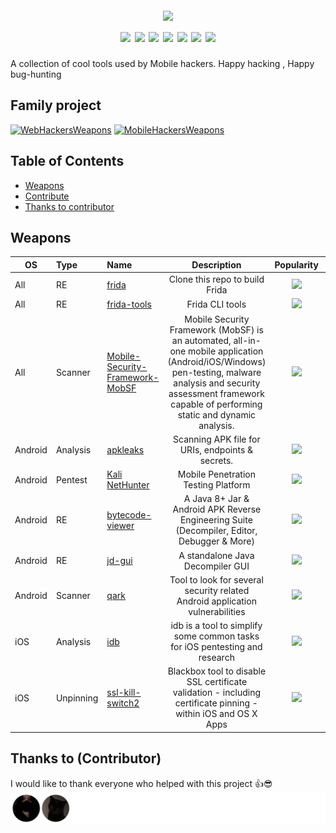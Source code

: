 <h1 align="center">
  <br>
  <a href=""><img src="https://user-images.githubusercontent.com/13212227/104400983-a5cc0a00-5596-11eb-8aeb-81c747f26663.png" width="500px"></a>
  <br>
  <img src="https://img.shields.io/github/languages/top/hahwul/MobileHackersWeapons?style=flat"> 
  <img src="https://img.shields.io/github/last-commit/hahwul/MobileHackersWeapons?style=flat"> 
  <img src="https://img.shields.io/badge/PRs-welcome-cyan">
  <img src="https://github.com/hahwul/MobileHackersWeapons/workflows/Build/badge.svg">
  <img src="https://github.com/hahwul/MobileHackersWeapons/workflows/CodeQL/badge.svg">
  <a href="https://twitter.com/intent/follow?screen_name=hahwul"><img src="https://img.shields.io/twitter/follow/hahwul?style=flat&logo=twitter"></a>
  <a href="https://github.com/hahwul"><img src="https://img.shields.io/github/stars/hahwul?style=flat&logo=github"></a>
</h1>
A collection of cool tools used by Mobile hackers. Happy hacking , Happy bug-hunting

## Family project
[![WebHackersWeapons](https://img.shields.io/github/stars/hahwul/WebHackersWeapons?label=WebHackersWeapons)](https://github.com/hahwul/WebHackersWeapons)
[![MobileHackersWeapons](https://img.shields.io/github/stars/hahwul/MobileHackersWeapons?label=MobileHackersWeapons)](https://github.com/hahwul/MobileHackersWeapons)

## Table of Contents
- [Weapons](#weapons)
- [Contribute](/CONTRIBUTING.md) 
- [Thanks to contributor](#thanks-to-contributor)

## Weapons
| OS | Type | Name | Description | Popularity | Language |
| ---------- | :---------- | :---------- | :----------: | :----------: | :----------: | 
| All | RE | [frida](https://github.com/frida/frida) | Clone this repo to build Frida | ![](https://img.shields.io/github/stars/frida/frida) | ![](https://img.shields.io/github/languages/top/frida/frida) |
| All | RE | [frida-tools](https://github.com/frida/frida-tools) | Frida CLI tools | ![](https://img.shields.io/github/stars/frida/frida-tools) | ![](https://img.shields.io/github/languages/top/frida/frida-tools) |
| All | Scanner | [Mobile-Security-Framework-MobSF](https://github.com/MobSF/Mobile-Security-Framework-MobSF) | Mobile Security Framework (MobSF) is an automated, all-in-one mobile application (Android/iOS/Windows) pen-testing, malware analysis and security assessment framework capable of performing static and dynamic analysis. | ![](https://img.shields.io/github/stars/MobSF/Mobile-Security-Framework-MobSF) | ![](https://img.shields.io/github/languages/top/MobSF/Mobile-Security-Framework-MobSF) |
| Android | Analysis | [apkleaks](https://github.com/dwisiswant0/apkleaks) | Scanning APK file for URIs, endpoints & secrets. | ![](https://img.shields.io/github/stars/dwisiswant0/apkleaks) | ![](https://img.shields.io/github/languages/top/dwisiswant0/apkleaks) |
| Android | Pentest  | [Kali NetHunter](https://gitlab.com/kalilinux/nethunter/build-scripts/kali-nethunter-project) |  Mobile Penetration Testing Platform|![](https://img.shields.io/static/v1?label=&message=it's%20not%20github&color=gray)|![](https://img.shields.io/static/v1?label=&message=it's%20not%20github&color=gray)
| Android | RE | [bytecode-viewer](https://github.com/Konloch/bytecode-viewer/) | A Java 8+ Jar & Android APK Reverse Engineering Suite (Decompiler, Editor, Debugger & More) | ![](https://img.shields.io/github/stars/Konloch/bytecode-viewer/) | ![](https://img.shields.io/github/languages/top/Konloch/bytecode-viewer/) |
| Android | RE | [jd-gui](https://github.com/java-decompiler/jd-gui) | A standalone Java Decompiler GUI | ![](https://img.shields.io/github/stars/java-decompiler/jd-gui) | ![](https://img.shields.io/github/languages/top/java-decompiler/jd-gui) |
| Android | Scanner | [qark](https://github.com/linkedin/qark) | Tool to look for several security related Android application vulnerabilities | ![](https://img.shields.io/github/stars/linkedin/qark) | ![](https://img.shields.io/github/languages/top/linkedin/qark) |
| iOS | Analysis | [idb](https://github.com/dmayer/idb) | idb is a tool to simplify some common tasks for iOS pentesting and research | ![](https://img.shields.io/github/stars/dmayer/idb) | ![](https://img.shields.io/github/languages/top/dmayer/idb) |
| iOS | Unpinning | [ssl-kill-switch2](https://github.com/nabla-c0d3/ssl-kill-switch2) | Blackbox tool to disable SSL certificate validation - including certificate pinning - within iOS and OS X Apps | ![](https://img.shields.io/github/stars/nabla-c0d3/ssl-kill-switch2) | ![](https://img.shields.io/github/languages/top/nabla-c0d3/ssl-kill-switch2) |

## Thanks to (Contributor)
I would like to thank everyone who helped with this project 👍😎 
![](/CONTRIBUTORS.svg)
